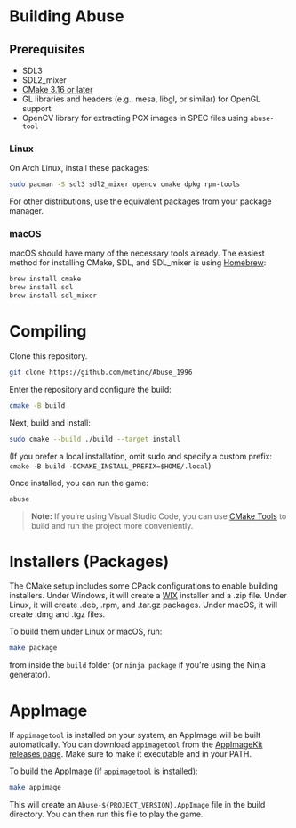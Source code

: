 # Building Abuse

## Prerequisites

- SDL3
- SDL2_mixer
- [CMake 3.16 or later](http://www.cmake.org/)
- GL libraries and headers (e.g., mesa, libgl, or similar) for OpenGL support
- OpenCV library for extracting PCX images in SPEC files using `abuse-tool`

### Linux

On Arch Linux, install these packages:

```sh
sudo pacman -S sdl3 sdl2_mixer opencv cmake dpkg rpm-tools
```

For other distributions, use the equivalent packages from your package manager.

### macOS

macOS should have many of the necessary tools already. The easiest method for installing CMake, SDL, and SDL_mixer is using [Homebrew](http://brew.sh/):

```sh
brew install cmake
brew install sdl
brew install sdl_mixer
```

# Compiling

Clone this repository.

```sh
git clone https://github.com/metinc/Abuse_1996
```

Enter the repository and configure the build:

```sh
cmake -B build
```

Next, build and install:

```sh
sudo cmake --build ./build --target install
```

(If you prefer a local installation, omit sudo and specify a custom prefix:
`cmake -B build -DCMAKE_INSTALL_PREFIX=$HOME/.local`)

Once installed, you can run the game:

```sh
abuse
```

> **Note:** If you’re using Visual Studio Code, you can use [CMake Tools](https://marketplace.visualstudio.com/items?itemName=ms-vscode.cmake-tools) to build and run the project more conveniently.

# Installers (Packages)

The CMake setup includes some CPack configurations to enable building installers.
Under Windows, it will create a [WIX](http://wixtoolset.org/) installer and a .zip file.
Under Linux, it will create .deb, .rpm, and .tar.gz packages.
Under macOS, it will create .dmg and .tgz files.

To build them under Linux or macOS, run:

```sh
make package
```

from inside the `build` folder (or `ninja package` if you're using the Ninja generator).

# AppImage

If `appimagetool` is installed on your system, an AppImage will be built automatically. You can download `appimagetool` from the [AppImageKit releases page](https://github.com/AppImage/AppImageKit/releases). Make sure to make it executable and in your PATH.

To build the AppImage (if `appimagetool` is installed):

```sh
make appimage
```

This will create an `Abuse-${PROJECT_VERSION}.AppImage` file in the build directory. You can then run this file to play the game.
